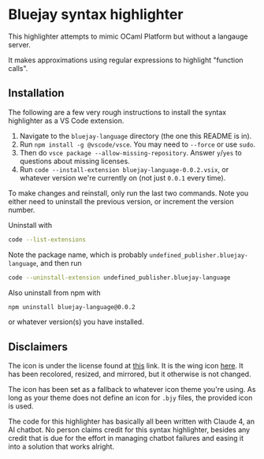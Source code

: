 
# Bluejay syntax highlighter

This highlighter attempts to mimic OCaml Platform but without a langauge server.

It makes approximations using regular expressions to highlight "function calls".

## Installation

The following are a few very rough instructions to install the syntax highlighter
as a VS Code extension.

1. Navigate to the `bluejay-language` directory (the one this README is in).
2. Run `npm install -g @vscode/vsce`. You may need to `--force` or use `sudo`.
3. Then do `vsce package --allow-missing-repository`. Answer `y`/`yes` to questions about missing licenses.
4. Run `code --install-extension bluejay-language-0.0.2.vsix`, or whatever version we're currently on (not just `0.0.1` every time).

To make changes and reinstall, only run the last two commands. Note you either need to
uninstall the previous version, or increment the version number.

Uninstall with

```sh
code --list-extensions
```

Note the package name, which is probably `undefined_publisher.bluejay-language`, and then run

```sh
code --uninstall-extension undefined_publisher.bluejay-language
```

Also uninstall from npm with

```sh
npm uninstall bluejay-language@0.0.2
```

or whatever version(s) you have installed.

## Disclaimers

The icon is under the license found at [this](https://uxwing.com/license/) link.
It is the wing icon [here](https://uxwing.com/wing-icon/).
It has been recolored, resized, and mirrored, but it otherwise is not changed.

The icon has been set as a fallback to whatever icon theme you're using. As long
as your theme does not define an icon for `.bjy` files, the provided icon is used.

The code for this highlighter has basically all been written with Claude 4, an
AI chatbot. No person claims credit for this syntax highlighter, besides any credit
that is due for the effort in managing chatbot failures and easing it into a solution
that works alright.